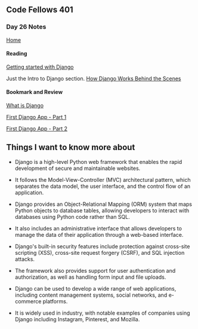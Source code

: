 ## Code Fellows 401

### Day 26 Notes

[Home](../README.md)

#### Reading

[Getting started with Django](https://www.djangoproject.com/start/)

Just the Intro to Django section.
[How Django Works Behind the Scenes](https://wsvincent.com/how-django-works-behind-the-scenes/)

#### Bookmark and Review

[What is Django](https://developer.mozilla.org/en-US/docs/Learn/Server-side/Django/Introduction)

[First Django App - Part 1](https://docs.djangoproject.com/en/4.1/intro/tutorial01/)

[First Django App - Part 2](https://docs.djangoproject.com/en/4.1/intro/tutorial02/)

## Things I want to know more about

* Django is a high-level Python web framework that enables the rapid development of secure and maintainable websites.

* It follows the Model-View-Controller (MVC) architectural pattern, which separates the data model, the user interface, and the control flow of an application.

* Django provides an Object-Relational Mapping (ORM) system that maps Python objects to database tables, allowing developers to interact with databases using Python code rather than SQL.

* It also includes an administrative interface that allows developers to manage the data of their application through a web-based interface.

* Django's built-in security features include protection against cross-site scripting (XSS), cross-site request forgery (CSRF), and SQL injection attacks.

* The framework also provides support for user authentication and authorization, as well as handling form input and file uploads.

* Django can be used to develop a wide range of web applications, including content management systems, social networks, and e-commerce platforms.

* It is widely used in industry, with notable examples of companies using Django including Instagram, Pinterest, and Mozilla.
